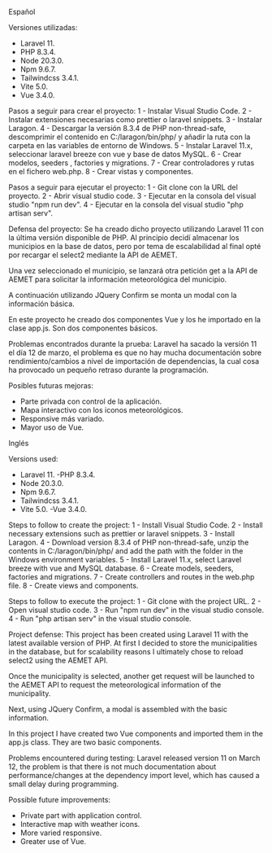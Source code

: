 
Español

Versiones utilizadas:
- Laravel 11.
- PHP 8.3.4.
- Node 20.3.0.
- Npm 9.6.7.
- Tailwindcss 3.4.1.
- Vite 5.0.
- Vue 3.4.0.

Pasos a seguir para crear el proyecto:
1 - Instalar Visual Studio Code.
2 - Instalar extensiones necesarias como prettier o laravel snippets.
3 - Instalar Laragon.
4 - Descargar la versión 8.3.4 de PHP non-thread-safe, descomprimir el contenido en C:/laragon/bin/php/ y añadir la ruta con la carpeta en las variables de entorno de Windows.
5 - Instalar Laravel 11.x, seleccionar laravel breeze con vue y base de datos MySQL.
6 - Crear modelos, seeders , factories y migrations.
7 - Crear controladores y rutas en el fichero web.php.
8 - Crear vistas y componentes.

Pasos a seguir para ejecutar el proyecto:
1 - Git clone con la URL del proyecto.
2 - Abrir visual studio code.
3 - Ejecutar en la consola del visual studio "npm run dev".
4 - Ejecutar en la consola del visual studio "php artisan serv".

Defensa del proyecto:
Se ha creado dicho proyecto utilizando Laravel 11 con la última versión disponible de PHP. Al principio decidí almacenar los municipios en la base de datos, pero por tema de escalabilidad al final opté por recargar el select2 mediante la API de AEMET.

Una vez seleccionado el municipio, se lanzará otra petición get a la API de AEMET para solicitar la información meteorológica del municipio.

A continuación utilizando JQuery Confirm se monta un modal con la información básica.

En este proyecto he creado dos componentes Vue y los he importado en la clase app.js. Son dos componentes básicos.

Problemas encontrados durante la prueba:
Laravel ha sacado la versión 11 el día 12 de marzo, el problema es que no hay mucha documentación sobre rendimiento/cambios a nivel de importación de dependencias, la cual cosa ha provocado un pequeño retraso durante la programación.

Posibles futuras mejoras:
- Parte privada con control de la aplicación.
- Mapa interactivo con los iconos meteorológicos.
- Responsive más variado.
- Mayor uso de Vue.

Inglés

Versions used:
- Laravel 11.
-PHP 8.3.4.
- Node 20.3.0.
- Npm 9.6.7.
- Tailwindcss 3.4.1.
- Vite 5.0.
-Vue 3.4.0.

Steps to follow to create the project:
1 - Install Visual Studio Code.
2 - Install necessary extensions such as prettier or laravel snippets.
3 - Install Laragon.
4 - Download version 8.3.4 of PHP non-thread-safe, unzip the contents in C:/laragon/bin/php/ and add the path with the folder in the Windows environment variables.
5 - Install Laravel 11.x, select Laravel breeze with vue and MySQL database.
6 - Create models, seeders, factories and migrations.
7 - Create controllers and routes in the web.php file.
8 - Create views and components.

Steps to follow to execute the project:
1 - Git clone with the project URL.
2 - Open visual studio code.
3 - Run "npm run dev" in the visual studio console.
4 - Run "php artisan serv" in the visual studio console.

Project defense:
This project has been created using Laravel 11 with the latest available version of PHP. At first I decided to store the municipalities in the database, but for scalability reasons I ultimately chose to reload select2 using the AEMET API.

Once the municipality is selected, another get request will be launched to the AEMET API to request the meteorological information of the municipality.

Next, using JQuery Confirm, a modal is assembled with the basic information.

In this project I have created two Vue components and imported them in the app.js class. They are two basic components.

Problems encountered during testing:
Laravel released version 11 on March 12, the problem is that there is not much documentation about performance/changes at the dependency import level, which has caused a small delay during programming.

Possible future improvements:
- Private part with application control.
- Interactive map with weather icons.
- More varied responsive.
- Greater use of Vue.
